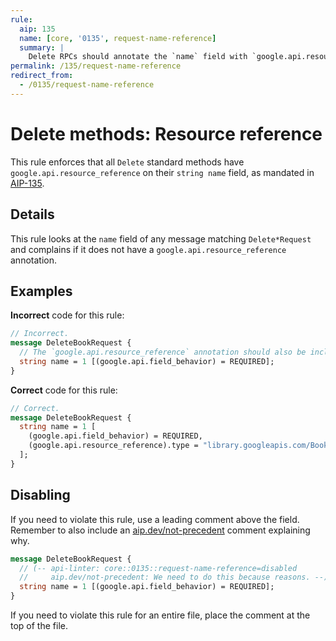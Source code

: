 ```yaml
---
rule:
  aip: 135
  name: [core, '0135', request-name-reference]
  summary: |
    Delete RPCs should annotate the `name` field with `google.api.resource_reference`.
permalink: /135/request-name-reference
redirect_from:
  - /0135/request-name-reference
---
```


# Delete methods: Resource reference

This rule enforces that all `Delete` standard methods have
`google.api.resource_reference` on their `string name` field, as mandated in
[AIP-135][].

## Details

This rule looks at the `name` field of any message matching `Delete*Request`
and complains if it does not have a `google.api.resource_reference` annotation.

## Examples

**Incorrect** code for this rule:

```proto
// Incorrect.
message DeleteBookRequest {
  // The `google.api.resource_reference` annotation should also be included.
  string name = 1 [(google.api.field_behavior) = REQUIRED];
}
```

**Correct** code for this rule:

```proto
// Correct.
message DeleteBookRequest {
  string name = 1 [
    (google.api.field_behavior) = REQUIRED,
    (google.api.resource_reference).type = "library.googleapis.com/Book"
  ];
}
```

## Disabling

If you need to violate this rule, use a leading comment above the field.
Remember to also include an [aip.dev/not-precedent][] comment explaining why.

```proto
message DeleteBookRequest {
  // (-- api-linter: core::0135::request-name-reference=disabled
  //     aip.dev/not-precedent: We need to do this because reasons. --)
  string name = 1 [(google.api.field_behavior) = REQUIRED];
}
```

If you need to violate this rule for an entire file, place the comment at the
top of the file.

[aip-135]: https://aip.dev/135
[aip.dev/not-precedent]: https://aip.dev/not-precedent
